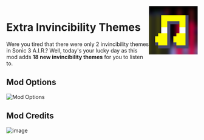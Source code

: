<img src="icon-128x.png" align="right" />

# Extra Invincibility Themes

Were you tired that there were only 2 invincibility themes in Sonic 3 A.I.R.? Well, today's your lucky day as this mod adds **18 new invincibility themes** for you to listen to.

## Mod Options
![Mod Options](https://user-images.githubusercontent.com/105883916/211165113-0e864d6f-7603-4d0f-9780-b87dbd1f1304.png)

## Mod Credits
![image](https://user-images.githubusercontent.com/105883916/211165159-ff0c3d33-5ee5-4f67-a1c0-6ddb30276d43.png)
